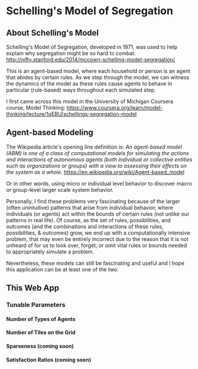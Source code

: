 # Schelling's Model of Segregation


## About Schelling's Model
Schelling's Model of Segregation, developed in 1971, was used to help explain why segregation might be so hard to combat.
http://nifty.stanford.edu/2014/mccown-schelling-model-segregation/

This is an agent-based model, where each household or person is an agent that abides by certain rules. As we step through the model, we can witness the dynamics of the model as these rules cause agents to behave in particular (rule-based) ways throughout each simulated step.

I first came across this model in the University of Michigan Coursera course, Model Thinking: https://www.coursera.org/learn/model-thinking/lecture/1qEBU/schellings-segregation-model

## Agent-based Modeling

The Wikipedia article's opening line definition is: *An agent-based model (ABM) is one of a class of computational models for simulating the actions and interactions of autonomous agents (both individual or collective entities such as organizations or groups) with a view to assessing their effects on the system as a whole.*
https://en.wikipedia.org/wiki/Agent-based_model

Or in other words, using micro or individual level behavior to discover macro or group-level larger scale system behavior.

Personally, I find these problems very fascinating because of the larger (often unintuitive) patterns that arise from individual behavior, where individuals (or agents) act within the bounds of certain rules (not unlike our patterns in real life). Of course, as the set of rules, possibilities, and outcomes (and the combinations and interactions of these rules, possibilities, & outcomes) grow, we end up with a computationally intensive problem, that may even be entirely incorrect due to the reason that it is not unheard of for us to look over, forget, or omit vital rules or bounds needed to appropriately simulate a problem. 

Nevertheless, these models can still be fascinating and useful and I hope this application can be at least one of the two.

## This Web App

### Tunable Parameters

#### Number of Types of Agents

#### Number of Tiles on the Grid

#### Sparseness (coming soon)

#### Satisfaction Ratios (coming soon)
